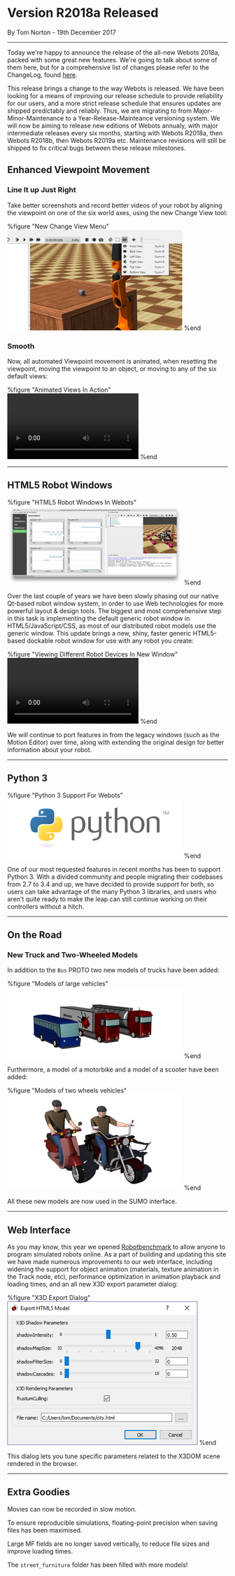 # Version R2018a Released

<p id="publish-data">By Tom Norton - 19th December 2017</p>

---

Today we're happy to announce the release of the all-new Webots 2018a, packed with some great new features.
We're going to talk about some of them here, but for a comprehensive list of changes please refer to the ChangeLog, found [here](https://www.cyberbotics.com/dvd/common/doc/webots/ChangeLog.html).

This release brings a change to the way Webots is released.
We have been looking for a means of improving our release schedule to provide reliability for our users, and a more strict release schedule that ensures updates are shipped predictably and reliably.
Thus, we are migrating to from Major-Minor-Maintenance to a Year-Release-Mainteance versioning system.
We will now be aiming to release new editions of Webots annualy, with major intermediate releases every six months, starting with Webots R2018a, then Webots R2018b, then Webots R2019a etc.
Maintenance revisions will still be shipped to fix critical bugs between these release milestones.

## Enhanced Viewpoint Movement

### Line It up Just Right

Take better screenshots and record better videos of your robot by aligning the viewpoint on one of the six world axes, using the new Change View tool:

%figure "New Change View Menu"
![viewpoint menu](images/viewpoint_menu.thumbnail.jpg)
%end

### Smooth

Now, all automated Viewpoint movement is animated, when resetting the viewpoint, moving the viewpoint to an object, or moving to any of the six default views:

%figure "Animated Views In Action"
<video class="webm" autoplay loop>
  <source src="https://www.cyberbotics.com/files/repository/videos/viewpoint_animation.webm" type="video/webm">
</video>
%end

---

## HTML5 Robot Windows

%figure "HTML5 Robot Windows In Webots"
![html5 windows](images/html_robot_window.thumbnail.png)
%end

Over the last couple of years we have been slowly phasing out our native Qt-based robot window system, in order to use Web technologies for more powerful layout & design tools.
The biggest and most comprehensive step in this task is implementing the default generic robot window in HTML5/JavaScript/CSS, as most of our distributed robot models use the generic window.
This update brings a new, shiny, faster generic HTML5-based dockable robot window for use with any robot you create:

%figure "Viewing Different Robot Devices In New Window"
<video class="webm" autoplay loop>
  <source src="https://www.cyberbotics.com/files/repository/videos/html_robot_window.webm" type="video/webm">
</video>
%end

We will continue to port features in from the legacy windows (such as the Motion Editor) over time, along with extending the original design for better information about your robot.

---

## Python 3

%figure "Python 3 Support For Webots"
![python 3](images/python.thumbnail.png)
%end

One of our most requested features in recent months has been to support Python 3.
With a divided community and people migrating their codebases from 2.7 to 3.4 and up, we have decided to provide support for both, so users can take advantage of the many Python 3 libraries, and users who aren't quite ready to make the leap can still continue working on their controllers without a hitch.

---

## On the Road

### New Truck and Two-Wheeled Models

In addition to the `Bus` PROTO two new models of trucks have been added:

%figure "Models of large vehicles"
![large vehicles](images/large_vehicles.thumbnail.png)
%end

Furthermore, a model of a motorbike and a model of a scooter have been added:

%figure "Models of two wheels vehicles"
![two wheels](images/two_wheels.thumbnail.png)
%end

All these new models are now used in the SUMO interface.

---

## Web Interface

As you may know, this year we opened [Robotbenchmark](https://robotbenchmark.net) to allow anyone to program simulated robots online.
As a part of building and updating this site we have made numerous improvements to our web interface, including widening the support for object animation (materials, texture animation in the Track node, etc), performance optimization in animation playback and loading times, and an all new X3D export parameter dialog:

%figure "X3D Export Dialog"
![x3d export](images/screenshot-html-export-dialog.png)
%end

This dialog lets you tune specific parameters related to the X3DOM scene rendered in the browser.

---

## Extra Goodies

Movies can now be recorded in slow motion.

To ensure reproducible simulations, floating-point precision when saving files has been maximised.

Large MF fields are no longer saved vertically, to reduce file sizes and improve loading times.

The `street_furniture` folder has been filled with more models!
